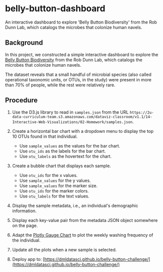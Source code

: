 # belly-button-dashboard
An interactive dashboard to explore 'Belly Button Biodiversity' from the Rob Dunn Lab, which catalogs the microbes that colonize human navels.

## Background
In this project, we constructed a simple interactive dashboard to explore the [Belly Button Biodiversity](http://robdunnlab.com/projects/belly-button-biodiversity/) from the Rob Dunn Lab, which catalogs the microbes that colonize human navels.

The dataset reveals that a small handful of microbial species (also called operational taxonomic units, or OTUs, in the study) were present in more than 70% of people, while the rest were relatively rare.


## Procedure
1. Use the D3.js library to read in `samples.json` from the URL `https://2u-data-curriculum-team.s3.amazonaws.com/dataviz-classroom/v1.1/14-Interactive-Web-Visualizations/02-Homework/samples.json`.

2. Create a horizontal bar chart with a dropdown menu to display the top 10 OTUs found in that individual.

    - Use `sample_values` as the values for the bar chart.
    - Use `otu_ids` as the labels for the bar chart.
    - Use `otu_labels` as the hovertext for the chart.

3. Create a bubble chart that displays each sample.
    - Use `otu_ids` for the x values.
    - Use `sample_values` for the y values.
    - Use `sample_values` for the marker size.
    - Use `otu_ids` for the marker colors.
    - Use `otu_labels` for the text values.

4. Display the sample metadata, i.e., an individual's demographic information.

5. Display each key-value pair from the metadata JSON object somewhere on the page.

6. Adapt the [Plotly Gauge Chart](https://plot.ly/javascript/gauge-charts/Links) to plot the weekly washing frequency of the individual.

7. Update all the plots when a new sample is selected.

8. Deploy app to: [https://dmldatasci.github.io/belly-button-challenge/](https://dmldatasci.github.io/belly-button-challenge/)
